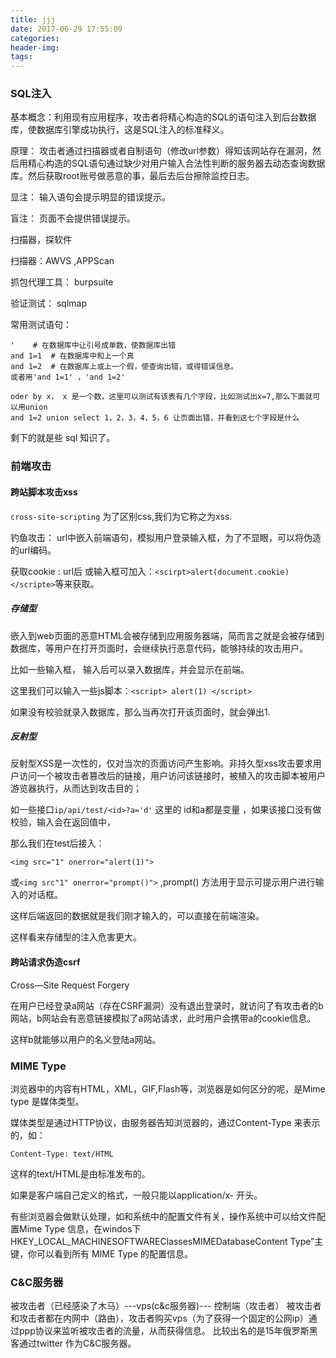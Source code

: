 ```yaml
---
title: jjj
date: 2017-06-29 17:55:09
categories:
header-img:
tags:
---
```




### SQL注入

基本概念：利用现有应用程序，攻击者将精心构造的SQL的语句注入到后台数据库，使数据库引擎成功执行，这是SQL注入的标准释义。

原理： 攻击者通过扫描器或者自制语句（修改url参数）得知该网站存在漏洞，然后用精心构造的SQL语句通过缺少对用户输入合法性判断的服务器去动态查询数据库。然后获取root账号做恶意的事，最后去后台擦除监控日志。

显注： 输入语句会提示明显的错误提示。

盲注： 页面不会提供错误提示。



 扫描器，探软件

扫描器：AWVS ,APPScan 

抓包代理工具： burpsuite

 验证测试： sqlmap

 

常用测试语句：

```
'    # 在数据库中让引号成单数，使数据库出错
and 1=1  # 在数据库中和上一个真
and 1=2  # 在数据库上或上一个假，使查询出错，或得错误信息。
或者用'and 1=1' ，'and 1=2'

oder by x， x 是一个数，这里可以测试有该表有几个字段，比如测试出x=7,那么下面就可以用union
and 1=2 union select 1，2，3，4，5，6 让页面出错，并看到这七个字段是什么
```

剩下的就是些 sql 知识了。


### 前端攻击
#### 跨站脚本攻击xss

`cross-site-scripting`   为了区别css,我们为它称之为xss.

钓鱼攻击： url中嵌入前端语句，模拟用户登录输入框，为了不显眼，可以将伪造的url编码。

获取cookie  :   url后 或输入框可加入：`<scirpt>alert(document.cookie)</scripte>`等来获取。



##### 存储型

嵌入到web页面的恶意HTML会被存储到应用服务器端，简而言之就是会被存储到数据库，等用户在打开页面时，会继续执行恶意代码，能够持续的攻击用户。

比如一些输入框， 输入后可以录入数据库，并会显示在前端。

这里我们可以输入一些js脚本：`<script> alert(1) </script>`

如果没有校验就录入数据库，那么当再次打开该页面时，就会弹出1.



##### 反射型

反射型XSS是一次性的，仅对当次的页面访问产生影响。非持久型xss攻击要求用户访问一个被攻击者篡改后的链接，用户访问该链接时，被植入的攻击脚本被用户游览器执行，从而达到攻击目的；

如一些接口`ip/api/test/<id>?a='d'` 这里的 id和a都是变量 ，如果该接口没有做 校验，输入会在返回值中，

那么我们在test后接入：

`<img src="1" onerror="alert(1)">`

或`<img src"1" onerror="prompt()">`  ,prompt() 方法用于显示可提示用户进行输入的对话框。

这样后端返回的数据就是我们刚才输入的，可以直接在前端渲染。



这样看来存储型的注入危害更大。



#### 跨站请求伪造csrf

Cross—Site Request Forgery

在用户已经登录a网站（存在CSRF漏洞）没有退出登录时，就访问了有攻击者的b网站，b网站会有恶意链接模拟了a网站请求，此时用户会携带a的cookie信息。

这样b就能够以用户的名义登陆a网站。




### MIME Type

浏览器中的内容有HTML，XML，GIF,Flash等，浏览器是如何区分的呢，是Mime type  是媒体类型。

媒体类型是通过HTTP协议，由服务器告知浏览器的，通过Content-Type 来表示的，如：

`Content-Type: text/HTML`

这样的text/HTML是由标准发布的。

如果是客户端自己定义的格式，一般只能以application/x- 开头。

有些浏览器会做默认处理，如和系统中的配置文件有关，操作系统中可以给文件配置Mime Type 信息，在windos下HKEY_LOCAL_MACHINESOFTWAREClassesMIMEDatabaseContent Type”主键，你可以看到所有 MIME Type 的配置信息。


### C&C服务器
被攻击者（已经感染了木马）---vps(c&c服务器)--- 控制端（攻击者）
被攻击者和攻击者都在内网中（路由），攻击者购买vps（为了获得一个固定的公网ip）通过ppp协议来监听被攻击者的流量，从而获得信息。
比较出名的是15年俄罗斯黑客通过twitter 作为C&C服务器。
